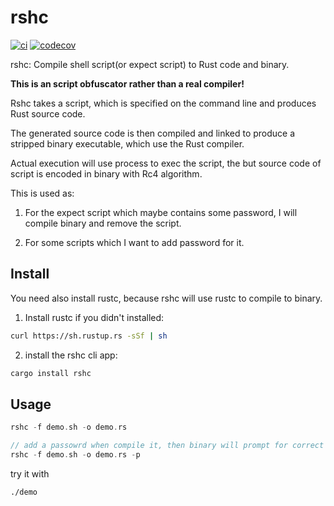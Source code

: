 # rshc

[![ci](https://github.com/chenyukang/rshc/workflows/ci/badge.svg?branch=master)](https://github.com/chenyukang/rshc/actions)
[![codecov](https://codecov.io/gh/chenyukang/rshc/branch/main/graph/badge.svg)](https://codecov.io/gh/chenyukang/rshc)


rshc: Compile shell script(or expect script) to Rust code and binary.

**This is an script obfuscator rather than a real compiler!**

Rshc takes a script, which is specified on the command line and produces Rust source code. 

The generated source code is then compiled and linked to produce a stripped binary executable, which use the Rust compiler.

Actual execution will use process to exec the script, the but source code of script is encoded in binary with Rc4 algorithm.

This is used as:

1. For the expect script which maybe contains some password, I will compile binary and remove the script.

2. For some scripts which I want to add password for it.

## Install

You need also install rustc, because rshc will use rustc to compile to binary.

1. Install rustc if you didn't installed: 

```bash
curl https://sh.rustup.rs -sSf | sh
```

2. install the rshc cli app:

```bash
cargo install rshc
```

## Usage

```rust
rshc -f demo.sh -o demo.rs

// add a passowrd when compile it, then binary will prompt for correct password before execution
rshc -f demo.sh -o demo.rs -p
```

try it with 

```shell
./demo
```

